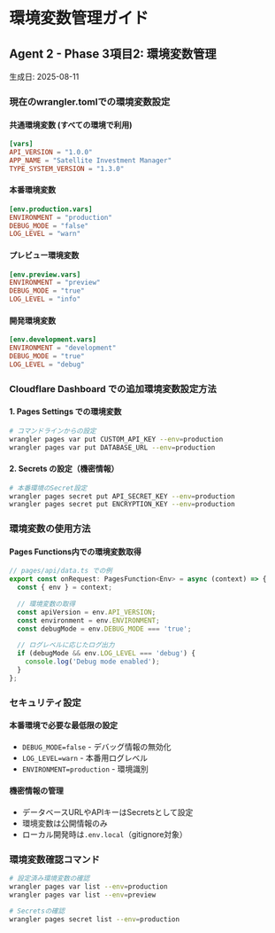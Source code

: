 # 環境変数管理ガイド
## Agent 2 - Phase 3項目2: 環境変数管理

生成日: 2025-08-11

### 現在のwrangler.tomlでの環境変数設定

#### 共通環境変数 (すべての環境で利用)
```toml
[vars]
API_VERSION = "1.0.0"
APP_NAME = "Satellite Investment Manager"
TYPE_SYSTEM_VERSION = "1.3.0"
```

#### 本番環境変数
```toml
[env.production.vars]
ENVIRONMENT = "production"
DEBUG_MODE = "false"
LOG_LEVEL = "warn"
```

#### プレビュー環境変数
```toml
[env.preview.vars]
ENVIRONMENT = "preview"
DEBUG_MODE = "true"
LOG_LEVEL = "info"
```

#### 開発環境変数
```toml
[env.development.vars]
ENVIRONMENT = "development"
DEBUG_MODE = "true"
LOG_LEVEL = "debug"
```

### Cloudflare Dashboard での追加環境変数設定方法

#### 1. Pages Settings での環境変数
```bash
# コマンドラインからの設定
wrangler pages var put CUSTOM_API_KEY --env=production
wrangler pages var put DATABASE_URL --env=production
```

#### 2. Secrets の設定（機密情報）
```bash
# 本番環境のSecret設定
wrangler pages secret put API_SECRET_KEY --env=production
wrangler pages secret put ENCRYPTION_KEY --env=production
```

### 環境変数の使用方法

#### Pages Functions内での環境変数取得
```typescript
// pages/api/data.ts での例
export const onRequest: PagesFunction<Env> = async (context) => {
  const { env } = context;
  
  // 環境変数の取得
  const apiVersion = env.API_VERSION;
  const environment = env.ENVIRONMENT;
  const debugMode = env.DEBUG_MODE === 'true';
  
  // ログレベルに応じたログ出力
  if (debugMode && env.LOG_LEVEL === 'debug') {
    console.log('Debug mode enabled');
  }
};
```

### セキュリティ設定

#### 本番環境で必要な最低限の設定
- `DEBUG_MODE=false` - デバッグ情報の無効化
- `LOG_LEVEL=warn` - 本番用ログレベル
- `ENVIRONMENT=production` - 環境識別

#### 機密情報の管理
- データベースURLやAPIキーはSecretsとして設定
- 環境変数は公開情報のみ
- ローカル開発時は`.env.local`（gitignore対象）

### 環境変数確認コマンド
```bash
# 設定済み環境変数の確認
wrangler pages var list --env=production
wrangler pages var list --env=preview

# Secretsの確認
wrangler pages secret list --env=production
```